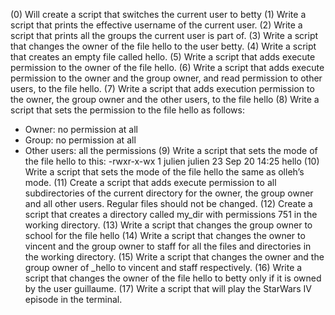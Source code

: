 (0) Will create a script that switches the current user to betty
(1) Write a script that prints the effective username of the current user.
(2) Write a script that prints all the groups the current user is part of.
(3) Write a script that changes the owner of the file hello to the user betty.
(4) Write a script that creates an empty file called hello.
(5) Write a script that adds execute permission to the owner of the file hello.
(6) Write a script that adds execute permission to the owner and the group owner, and read permission to other users, to the file hello.
(7) Write a script that adds execution permission to the owner, the group owner and the other users, to the file hello
(8) Write a script that sets the permission to the file hello as follows:
- Owner: no permission at all
- Group: no permission at all
- Other users: all the permissions
(9) Write a script that sets the mode of the file hello to this:
-rwxr-x-wx 1 julien julien 23 Sep 20 14:25 hello
(10) Write a script that sets the mode of the file hello the same as olleh’s mode.
(11) Create a script that adds execute permission to all subdirectories of the current directory for the owner, the group owner and all other users. Regular files should not be changed.
(12) Create a script that creates a directory called my_dir with permissions 751 in the working directory.
(13) Write a script that changes the group owner to school for the file hello
(14) Write a script that changes the owner to vincent and the group owner to staff for all the files and directories in the working directory.
(15) Write a script that changes the owner and the group owner of _hello to vincent and staff respectively.
(16) Write a script that changes the owner of the file hello to betty only if it is owned by the user guillaume.
(17) Write a script that will play the StarWars IV episode in the terminal.
